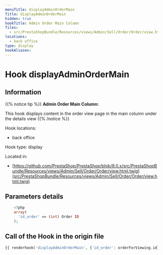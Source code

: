 ```yaml
---
menuTitle: displayAdminOrderMain
Title: displayAdminOrderMain
hidden: true
hookTitle: Admin Order Main Column
files:
  - src/PrestaShopBundle/Resources/views/Admin/Sell/Order/Order/view.html.twig
locations:
  - back office
type: display
hookAliases:
---
```


# Hook displayAdminOrderMain

## Information

{{% notice tip %}}
**Admin Order Main Column:** 

This hook displays content in the order view page in the main column under the details view
{{% /notice %}}

Hook locations: 
  - back office

Hook type: display

Located in: 
  - [https://github.com/PrestaShop/PrestaShop/blob/8.0.x/src/PrestaShopBundle/Resources/views/Admin/Sell/Order/Order/view.html.twig](src/PrestaShopBundle/Resources/views/Admin/Sell/Order/Order/view.html.twig)

## Parameters details

```php
    <?php
    array(
      'id_order' => (int) Order ID
    );
```

## Call of the Hook in the origin file

```php
{{ renderhook('displayAdminOrderMain', {'id_order': orderForViewing.id}) }}
```